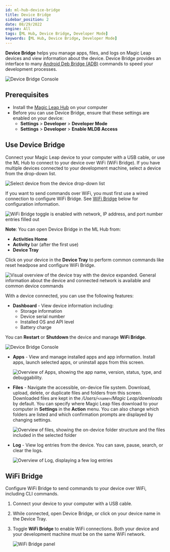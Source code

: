 ```yaml
---
id: ml-hub-device-bridge
title: Device Bridge
sidebar_position: 2
date: 08/29/2022
engine: All
tags: [ML Hub, Device Bridge, Developer Mode]
keywords: [ML Hub, Device Bridge, Developer Mode]
---
```



**Device Bridge** helps you manage apps, files, and logs on Magic Leap devices and view information about the device. Device Bridge provides an interface to many [Android Deb Bridge (ADB)](https://developer.android.com/studio/command-line/adb) commands to speed your development processes.

![Device Bridge Console](/img/ml-hub/device_bridge.png)

## Prerequisites

- Install the [Magic Leap Hub](https://developer.magicleap.cloud/downloads) on your computer
- Before you can use Device Bridge, ensure that these settings are enabled on your device:
  - **Settings** > **Developer** > **Developer Mode**
  - **Settings** > **Developer** > **Enable MLDB Access**

## Use Device Bridge

Connect your Magic Leap device to your computer with a USB cable, or use the ML Hub to connect to your device over WiFi (WiFi Bridge). If you have multiple devices connected to your development machine, select a device from the drop-down list.

![Select device from the device drop-down list](/img/ml-hub/device_dropdown.png)

If you want to send commands over WiFi, you must first use a wired connection to configure WiFi Bridge. See [WiFi Bridge](#wifi-bridge) below for configuration information.

![WiFi Bridge toggle is enabled with network, IP address, and port number entries filled out](/img/ml-hub/wifi_bridge.png)

**Note**: You can open Device Bridge in the ML Hub from:

- **Activities Home**
- **Activity** bar (after the first use)
- **Device Tray**

Click on your device in the **Device Tray** to perform common commands like reset headpose and configure WiFi Bridge.

![Visual overview of the device tray with the device expanded. General information about the device and connected network is available and common device commands](/img/ml-hub/device_tray.png)

With a device connected, you can use the following features:

- **Dashboard** - View device information including:
  - Storage information
  - Device serial number
  - Installed OS and API level
  - Battery charge

You can **Restart** or **Shutdown** the device and manage **WiFi Bridge**.

![Device Bridge Console](/img/ml-hub/device_bridge.png)

- **Apps** - View and manage installed apps and app information. Install apps, launch selected apps, or uninstall apps from this screen.

   ![Overview of Apps, showing the app name, version, status, type, and debuggability.](/img/ml-hub/device_apps.png)

- **Files** - Navigate the accessible, on-device file system. Download, upload, delete, or duplicate files and folders from this screen. Downloaded files are kept in the */Users/`<name>`/Magic Leap/downloads* by default. You can specify where Magic Leap files download to your computer in **Settings** in the **Action** menu. You can also change which folders are listed and which confirmation prompts are displayed by changing settings.

   ![Overview of files, showing the on-device folder structure and the files included in the selected folder](/img/ml-hub/device_files.png)

- **Log** - View log entries from the device. You can save, pause, search, or clear the logs.

   ![Overview of Log, displaying a few log entries](/img/ml-hub/device_log.png)

## WiFi Bridge

Configure WiFi Bridge to send commands to your device over WiFi, including CLI commands.

1. Connect your device to your computer with a USB cable.
2. While connected, open Device Bridge, or click on your device name in the Device Tray.
3. Toggle **WiFi Bridge** to enable WiFi connections. Both your device and your development machine must be on the same WiFi network.

   ![WiFi Bridge panel](/img/ml-hub/wifi_bridge.png)
